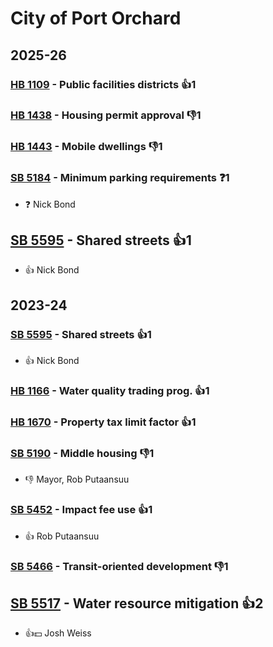 # City of Port Orchard
## 2025-26

### [HB 1109](/bill/2025-26/hb/1109/) - Public facilities districts 👍1  

### [HB 1438](/bill/2025-26/hb/1438/) - Housing permit approval  👎1 

### [HB 1443](/bill/2025-26/hb/1443/) - Mobile dwellings  👎1 

### [SB 5184](/bill/2025-26/sb/5184/) - Minimum parking requirements   ❓1
* ❓ Nick Bond

## [SB 5595](/bill/2025-26/sb/5595/) - Shared streets 👍1  
* 👍 Nick Bond

## 2023-24

### [SB 5595](/bill/2023-24/sb/5595/) - Shared streets 👍1  
* 👍 Nick Bond

### [HB 1166](/bill/2023-24/hb/1166/) - Water quality trading prog. 👍1  

### [HB 1670](/bill/2023-24/hb/1670/) - Property tax limit factor 👍1  

### [SB 5190](/bill/2023-24/sb/5190/) - Middle housing  👎1 
* 👎 Mayor, Rob Putaansuu

### [SB 5452](/bill/2023-24/sb/5452/) - Impact fee use 👍1  
* 👍 Rob Putaansuu

### [SB 5466](/bill/2023-24/sb/5466/) - Transit-oriented development  👎1 

## [SB 5517](/bill/2023-24/sb/5517/) - Water resource mitigation 👍2  
* 👍💵 Josh Weiss
